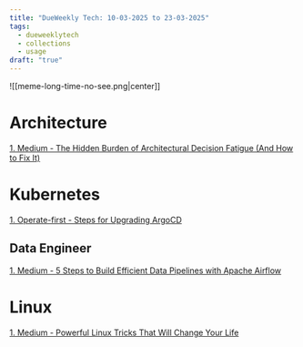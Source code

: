 ```yaml
---
title: "DueWeekly Tech: 10-03-2025 to 23-03-2025"
tags:
  - dueweeklytech
  - collections
  - usage
draft: "true"
---
```


![[meme-long-time-no-see.png|center]]

# Architecture

[1. Medium - The Hidden Burden of Architectural Decision Fatigue (And How to Fix It)](https://levelup.gitconnected.com/the-hidden-burden-of-architectural-decision-fatigue-and-how-to-fix-it-014dbf80f1a3)

# Kubernetes

[1. Operate-first - Steps for Upgrading ArgoCD](https://www.operate-first.cloud/apps/content/argocd-gitops/docs/update_argocd.html)


## Data Engineer

[1. Medium - 5 Steps to Build Efficient Data Pipelines with Apache Airflow](https://towardsdatascience.com/5-steps-to-build-efficient-data-pipelines-with-apache-airflow-d0b42576b530/)


# Linux

[1. Medium - Powerful Linux Tricks That Will Change Your Life](https://medium.com/@frost1/powerful-linux-tricks-that-will-change-your-life-bb515d560bcf)

